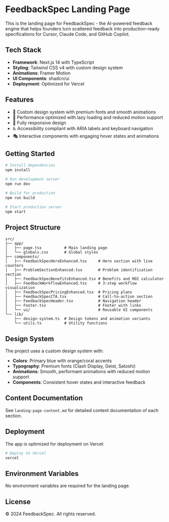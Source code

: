 # FeedbackSpec Landing Page

This is the landing page for FeedbackSpec - the AI-powered feedback engine that helps founders turn scattered feedback into production-ready specifications for Cursor, Claude Code, and GitHub Copilot.

## Tech Stack

- **Framework**: Next.js 14 with TypeScript
- **Styling**: Tailwind CSS v4 with custom design system
- **Animations**: Framer Motion
- **UI Components**: shadcn/ui
- **Deployment**: Optimized for Vercel

## Features

- 🎨 Custom design system with premium fonts and smooth animations
- 🚀 Performance optimized with lazy loading and reduced motion support
- 📱 Fully responsive design
- ♿ Accessibility compliant with ARIA labels and keyboard navigation
- 🎭 Interactive components with engaging hover states and animations

## Getting Started

```bash
# Install dependencies
npm install

# Run development server
npm run dev

# Build for production
npm run build

# Start production server
npm start
```

## Project Structure

```
src/
├── app/
│   ├── page.tsx          # Main landing page
│   └── globals.css       # Global styles
├── components/
│   ├── FeedbackSpecHeroEnhanced.tsx     # Hero section with live counters
│   ├── ProblemSectionEnhanced.tsx       # Problem identification section
│   ├── FeedbackSpecBenefitsEnhanced.tsx # Benefits and ROI calculator
│   ├── FeedbackWorkflowEnhanced.tsx     # 3-step workflow visualization
│   ├── FeedbackSpecPricingEnhanced.tsx  # Pricing plans
│   ├── FeedbackSpecCTA.tsx              # Call-to-action section
│   ├── FeedbackSpecHeader.tsx           # Navigation header
│   ├── Footer.tsx                       # Footer with links
│   └── ui/                              # Reusable UI components
└── lib/
    ├── design-system.ts  # Design tokens and animation variants
    └── utils.ts          # Utility functions
```

## Design System

The project uses a custom design system with:
- **Colors**: Primary blue with orange/coral accents
- **Typography**: Premium fonts (Clash Display, Geist, Satoshi)
- **Animations**: Smooth, performant animations with reduced motion support
- **Components**: Consistent hover states and interactive feedback

## Content Documentation

See `landing-page-content.md` for detailed content documentation of each section.

## Deployment

The app is optimized for deployment on Vercel:

```bash
# Deploy to Vercel
vercel
```

## Environment Variables

No environment variables are required for the landing page.

## License

© 2024 FeedbackSpec. All rights reserved.